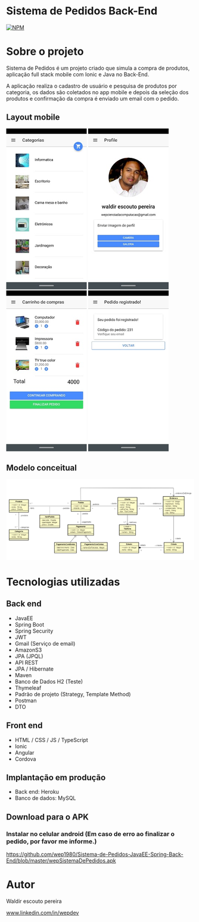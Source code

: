 # Sistema de Pedidos Back-End
[![NPM](https://img.shields.io/npm/l/react)](https://github.com/wep1980/Sistema-de-Pedidos-JavaEE-Spring-Back-End/blob/master/LICENSE) 

# Sobre o projeto

Sistema de Pedidos é um projeto criado que simula a compra de produtos, aplicação full stack mobile com Ionic e Java no Back-End.

A aplicação realiza o cadastro de usuário e pesquisa de produtos por categoria, os dados são coletados no app mobile e depois da seleção dos produtos e confirmação da compra é enviado um email com o pedido. 

## Layout mobile
![Mobile 1](https://github.com/wep1980/Sistema-de-Pedidos-JavaEE-Spring-Back-End/blob/master/App01.jpeg) ![Mobile 2](https://github.com/wep1980/Sistema-de-Pedidos-JavaEE-Spring-Back-End/blob/master/App02.jpeg) ![Mobile 2](https://github.com/wep1980/Sistema-de-Pedidos-JavaEE-Spring-Back-End/blob/master/App03.jpeg) ![Mobile 2](https://github.com/wep1980/Sistema-de-Pedidos-JavaEE-Spring-Back-End/blob/master/App04.jpeg)

## Modelo conceitual
![Modelo Conceitual](https://github.com/wep1980/Sistema-de-Pedidos-JavaEE-Spring-Back-End/blob/master/mc.png)

# Tecnologias utilizadas
## Back end
- JavaEE
- Spring Boot
- Spring Security
- JWT
- Gmail (Serviço de email)
- AmazonS3
- JPA (JPQL)
- API REST
- JPA / Hibernate
- Maven
- Banco de Dados H2 (Teste)
- Thymeleaf
- Padrão de projeto (Strategy, Template Method)
- Postman
- DTO
## Front end
- HTML / CSS / JS / TypeScript
- Ionic
- Angular
- Cordova
## Implantação em produção
- Back end: Heroku
- Banco de dados: MySQL

## Download para o APK
### Instalar no celular android (Em caso de erro ao finalizar o pedido, por favor me informe.)
https://github.com/wep1980/Sistema-de-Pedidos-JavaEE-Spring-Back-End/blob/master/wepSistemaDePedidos.apk
# Autor

Waldir escouto pereira

www.linkedin.com/in/wepdev


